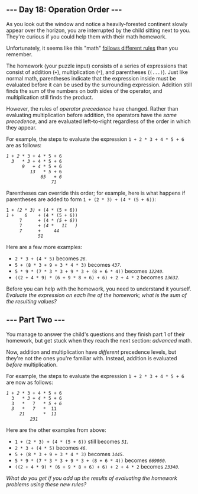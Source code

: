 <article class="day-desc"><h2>--- Day 18: Operation Order ---</h2><p>As you look out the window and notice a heavily-forested continent slowly appear over the horizon, you are interrupted by the child sitting next to you. They're curious if you could help them with their <span title="Or &quot;maths&quot;, if you have more than one.">math</span> homework.</p>
<p>Unfortunately, it seems like this "math" <a href="https://www.youtube.com/watch?v=3QtRK7Y2pPU&t=15" target="_blank">follows different rules</a> than you remember.</p>
<p>The homework (your puzzle input) consists of a series of expressions that consist of addition (<code>+</code>), multiplication (<code>*</code>), and parentheses (<code>(...)</code>). Just like normal math, parentheses indicate that the expression inside must be evaluated before it can be used by the surrounding expression. Addition still finds the sum of the numbers on both sides of the operator, and multiplication still finds the product.</p>
<p>However, the rules of <em>operator precedence</em> have changed. Rather than evaluating multiplication before addition, the operators have the <em>same precedence</em>, and are evaluated left-to-right regardless of the order in which they appear.</p>
<p>For example, the steps to evaluate the expression <code>1 + 2 * 3 + 4 * 5 + 6</code> are as follows:</p>
<pre><code><em>1 + 2</em> * 3 + 4 * 5 + 6
  <em>3   * 3</em> + 4 * 5 + 6
      <em>9   + 4</em> * 5 + 6
         <em>13   * 5</em> + 6
             <em>65   + 6</em>
                 <em>71</em>
</code></pre>
<p>Parentheses can override this order; for example, here is what happens if parentheses are added to form <code>1 + (2 * 3) + (4 * (5 + 6))</code>:</p>
<pre><code>1 + <em>(2 * 3)</em> + (4 * (5 + 6))
<em>1 +    6</em>    + (4 * (5 + 6))
     7      + (4 * <em>(5 + 6)</em>)
     7      + <em>(4 *   11   )</em>
     <em>7      +     44</em>
            <em>51</em>
</code></pre>
<p>Here are a few more examples:</p>
<ul>
<li><code>2 * 3 + (4 * 5)</code> becomes <em><code>26</code></em>.</li>
<li><code>5 + (8 * 3 + 9 + 3 * 4 * 3)</code> becomes <em><code>437</code></em>.</li>
<li><code>5 * 9 * (7 * 3 * 3 + 9 * 3 + (8 + 6 * 4))</code> becomes <em><code>12240</code></em>.</li>
<li><code>((2 + 4 * 9) * (6 + 9 * 8 + 6) + 6) + 2 + 4 * 2</code> becomes <em><code>13632</code></em>.</li>
</ul>
<p>Before you can help with the homework, you need to understand it yourself. <em>Evaluate the expression on each line of the homework; what is the sum of the resulting values?</em></p>
</article>
<article class="day-desc"><h2 id="part2">--- Part Two ---</h2><p>You manage to answer the child's questions and they finish part 1 of their homework, but get stuck when they reach the next section: <em>advanced</em> math.</p>
<p>Now, addition and multiplication have <em>different</em> precedence levels, but they're not the ones you're familiar with. Instead, addition is evaluated <em>before</em> multiplication.</p>
<p>For example, the steps to evaluate the expression <code>1 + 2 * 3 + 4 * 5 + 6</code> are now as follows:</p>
<pre><code><em>1 + 2</em> * 3 + 4 * 5 + 6
  3   * <em>3 + 4</em> * 5 + 6
  3   *   7   * <em>5 + 6</em>
  <em>3   *   7</em>   *  11
     <em>21       *  11</em>
         <em>231</em>
</code></pre>
<p>Here are the other examples from above:</p>
<ul>
<li><code>1 + (2 * 3) + (4 * (5 + 6))</code> still becomes <em><code>51</code></em>.</li>
<li><code>2 * 3 + (4 * 5)</code> becomes <em><code>46</code></em>.</li>
<li><code>5 + (8 * 3 + 9 + 3 * 4 * 3)</code> becomes <em><code>1445</code></em>.</li>
<li><code>5 * 9 * (7 * 3 * 3 + 9 * 3 + (8 + 6 * 4))</code> becomes <em><code>669060</code></em>.</li>
<li><code>((2 + 4 * 9) * (6 + 9 * 8 + 6) + 6) + 2 + 4 * 2</code> becomes <em><code>23340</code></em>.</li>
</ul>
<p><em>What do you get if you add up the results of evaluating the homework problems using these new rules?</em></p>
</article>
